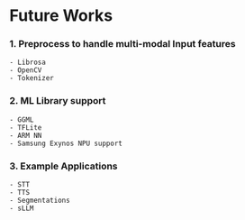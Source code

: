 # Future Works

### 1. Preprocess to handle multi-modal Input features
    - Librosa
    - OpenCV
    - Tokenizer

### 2. ML Library support
    - GGML
    - TFLite
    - ARM NN
    - Samsung Exynos NPU support

### 3. Example Applications
    - STT
    - TTS
    - Segmentations
    - sLLM
